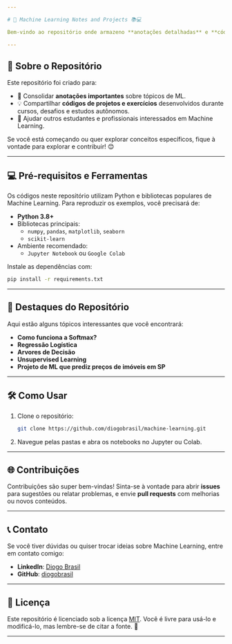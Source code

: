 ```yaml
---

# 🚀 Machine Learning Notes and Projects 📚💻

Bem-vindo ao repositório onde armazeno **anotações detalhadas** e **códigos práticos** que desenvolvi durante meus estudos em **Machine Learning (ML)**. Aqui você encontrará uma mistura de teoria, exemplos práticos e insights úteis para quem também está aprendendo ou quer revisitar conceitos importantes.

---
```


## 📑 Sobre o Repositório

Este repositório foi criado para:
- 📘 Consolidar **anotações importantes** sobre tópicos de ML.
- 💡 Compartilhar **códigos de projetos e exercícios** desenvolvidos durante cursos, desafios e estudos autônomos.
- 🤝 Ajudar outros estudantes e profissionais interessados em Machine Learning.

Se você está começando ou quer explorar conceitos específicos, fique à vontade para explorar e contribuir! 😊

---

## 💻 Pré-requisitos e Ferramentas

Os códigos neste repositório utilizam Python e bibliotecas populares de Machine Learning. Para reproduzir os exemplos, você precisará de:

- **Python 3.8+**
- Bibliotecas principais:
  - `numpy`, `pandas`, `matplotlib`, `seaborn`
  - `scikit-learn`
- Ambiente recomendado:
  - `Jupyter Notebook` ou `Google Colab`

Instale as dependências com:
```bash
pip install -r requirements.txt
```

---

## 🌟 Destaques do Repositório

Aqui estão alguns tópicos interessantes que você encontrará:

- **Como funciona a Softmax?**
- **Regressão Logística**
- **Arvores de Decisão**
- **Unsupervised Learning**
- **Projeto de ML que prediz preços de imóveis em SP**

---

## 🛠️ Como Usar

1. Clone o repositório:
   ```bash
   git clone https://github.com/diogobrasil/machine-learning.git
   ```
2. Navegue pelas pastas e abra os notebooks no Jupyter ou Colab.

---

## 🌐 Contribuições

Contribuições são super bem-vindas! Sinta-se à vontade para abrir **issues** para sugestões ou relatar problemas, e envie **pull requests** com melhorias ou novos conteúdos.

---

## 📞 Contato

Se você tiver dúvidas ou quiser trocar ideias sobre Machine Learning, entre em contato comigo:

- **LinkedIn**: [Diogo Brasil](https://www.linkedin.com/in/diogo-brasil-da-silva-b55482257)
- **GitHub**: [diogobrasil](https://github.com/diogobrasil)

---

## 📜 Licença

Este repositório é licenciado sob a licença [MIT](LICENSE). Você é livre para usá-lo e modificá-lo, mas lembre-se de citar a fonte. 🌟

---
